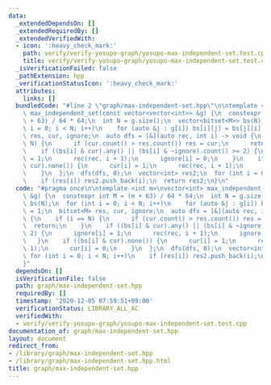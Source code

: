 ```yaml
---
data:
  _extendedDependsOn: []
  _extendedRequiredBy: []
  _extendedVerifiedWith:
  - icon: ':heavy_check_mark:'
    path: verify/verify-yosupo-graph/yosupo-max-independent-set.test.cpp
    title: verify/verify-yosupo-graph/yosupo-max-independent-set.test.cpp
  _isVerificationFailed: false
  _pathExtension: hpp
  _verificationStatusIcon: ':heavy_check_mark:'
  attributes:
    links: []
  bundledCode: "#line 2 \"graph/max-independent-set.hpp\"\n\ntemplate <int m>\nvector<int>\
    \ max_independent_set(const vector<vector<int>> &g) {\n  constexpr int M = (m\
    \ + 63) / 64 * 64;\n  int N = g.size();\n  vector<bitset<M>> bs(N);\n  for (int\
    \ i = 0; i < N; i++)\n    for (auto &j : g[i]) bs[i][j] = bs[j][i] = 1;\n  bitset<M>\
    \ res, cur, ignore;\n  auto dfs = [&](auto rec, int i) -> void {\n    if (i ==\
    \ N) {\n      if (cur.count() > res.count()) res = cur;\n      return;\n    }\n\
    \    if ((bs[i] & cur).any() || (bs[i] & ~ignore).count() >= 2) {\n      ignore[i]\
    \ = 1;\n      rec(rec, i + 1);\n      ignore[i] = 0;\n    }\n    if ((bs[i] &\
    \ cur).none()) {\n      cur[i] = 1;\n      rec(rec, i + 1);\n      cur[i] = 0;\n\
    \    }\n  };\n  dfs(dfs, 0);\n  vector<int> res2;\n  for (int i = 0; i < N; i++)\n\
    \    if (res[i]) res2.push_back(i);\n  return res2;\n}\n"
  code: "#pragma once\n\ntemplate <int m>\nvector<int> max_independent_set(const vector<vector<int>>\
    \ &g) {\n  constexpr int M = (m + 63) / 64 * 64;\n  int N = g.size();\n  vector<bitset<M>>\
    \ bs(N);\n  for (int i = 0; i < N; i++)\n    for (auto &j : g[i]) bs[i][j] = bs[j][i]\
    \ = 1;\n  bitset<M> res, cur, ignore;\n  auto dfs = [&](auto rec, int i) -> void\
    \ {\n    if (i == N) {\n      if (cur.count() > res.count()) res = cur;\n    \
    \  return;\n    }\n    if ((bs[i] & cur).any() || (bs[i] & ~ignore).count() >=\
    \ 2) {\n      ignore[i] = 1;\n      rec(rec, i + 1);\n      ignore[i] = 0;\n \
    \   }\n    if ((bs[i] & cur).none()) {\n      cur[i] = 1;\n      rec(rec, i +\
    \ 1);\n      cur[i] = 0;\n    }\n  };\n  dfs(dfs, 0);\n  vector<int> res2;\n \
    \ for (int i = 0; i < N; i++)\n    if (res[i]) res2.push_back(i);\n  return res2;\n\
    }"
  dependsOn: []
  isVerificationFile: false
  path: graph/max-independent-set.hpp
  requiredBy: []
  timestamp: '2020-12-05 07:59:51+09:00'
  verificationStatus: LIBRARY_ALL_AC
  verifiedWith:
  - verify/verify-yosupo-graph/yosupo-max-independent-set.test.cpp
documentation_of: graph/max-independent-set.hpp
layout: document
redirect_from:
- /library/graph/max-independent-set.hpp
- /library/graph/max-independent-set.hpp.html
title: graph/max-independent-set.hpp
---
```

